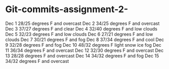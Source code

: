 # Git-commits-assignment-2-
Dec 1 28/25 degrees F and overcast
Dec 2 34/25 degrees F and overcast
Dec 3 37/27 degrees F and clear
Dec 4 32/40 degrees F and low clouds
Dec 5 32/23 degrees F and low clouds
Dec 6 27/21 degrees F and low clouds
Dec 7 30/21 degrees F and fog
Dec 8 37/34 degrees F and cool
Dec 9 32/28 degrees F and fog
Dec 10 48/32 degrees F light snow ice fog
Dec 11 36/34 degrees F and overcast
Dec 12 32/30 degrees F and overcast
Dec 13 28/28 degrees F and overcast
Dec 14 34/32 degrees F and fog
Dec 15 34/32 degrees F and overcast
